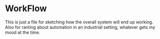 # WorkFlow

This is just a file for sketching how the overall system will end up working. Also for ranting about automation in an industrial setting, whatever gets my mood at the time.

